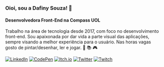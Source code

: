 ### Oioi, sou a Dafiny Souza! 🌵

#### Desenvolvedora Front-End na Compass UOL

Trabalho na área de tecnologia desde 2017, com foco no desenvolvimento front-end. Sou apaixonada por dar vida a parte visual das aplicações, sempre visando a melhor experiência para o usuário. Nas horas vagas gosto de pintar/desenhar, ler e jogar. 🎨 📚 🎮

[![LinkedIn](https://img.shields.io/badge/LinkedIn-%230077B5.svg?&style=flat-square&logo=linkedin&logoColor=white)](https://www.linkedin.com/in/dafinysouza/)
[![CodePen](https://img.shields.io/badge/CodePen-2c303a?style=flat-square&logo=codepen&logoColor=snow)](https://codepen.io/dafinysouza)
[![Itch.io](https://img.shields.io/badge/Itch-%23FF0B34.svg?&style=flat-square&logo=Itch.io&logoColor=white)](https://dafinysouza.itch.io/)
[![Twitter](https://img.shields.io/badge/Twitter-%231DA1F2.svg?&style=flat-square&logo=Twitter&logoColor=white)](https://twitter.com/dafinysouza)
[![Twitch](https://img.shields.io/badge/Twitch-%239146FF.svg?&style=flat-square&logo=Twitch&logoColor=white)](https://www.twitch.tv/dafinysouza)
